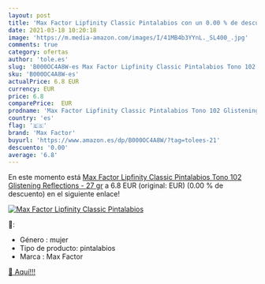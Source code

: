 ```yaml
---
layout: post
title: 'Max Factor Lipfinity Classic Pintalabios con un 0.00 % de descuento'
date: 2021-03-18 10:20:18
image: 'https://m.media-amazon.com/images/I/41MB4b3YYnL._SL400_.jpg'
comments: true
category: ofertas
author: 'tole.es'
slug: 'B000OC4A8W-es Max Factor Lipfinity Classic Pintalabios Tono 102...'
sku: 'B000OC4A8W-es'
actualPrice: 6.8 EUR
currency: EUR
price: 6.8
comparePrice:  EUR
prodname: 'Max Factor Lipfinity Classic Pintalabios Tono 102 Glistening Reflections - 27 gr'
country: 'es'
flag: '🇪🇸'
brand: 'Max Factor'
buyurl: 'https://www.amazon.es/dp/B000OC4A8W/?tag=tolees-21'
descuento: '0.00'
average: '6.8'
---
```


En este momento está [Max Factor Lipfinity Classic Pintalabios Tono 102 Glistening Reflections - 27 gr](https://www.amazon.es/dp/B000OC4A8W/?tag=tolees-21) a 6.8 EUR (original:  EUR) (0.00 %  de descuento) en el siguiente enlace!

[![Max Factor Lipfinity Classic Pintalabios](https://m.media-amazon.com/images/I/41MB4b3YYnL._SL400_.jpg)](https://www.amazon.es/dp/B000OC4A8W/?tag=tolees-21)

🔎:

- Género : mujer
- Tipo de producto: pintalabios
- Marca : Max Factor

[🛒 Aquí!!!](https://www.amazon.es/dp/B000OC4A8W/?tag=tolees-21)
